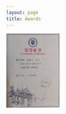 ```yaml
---
layout: page
title: Awards
---
```

<img src="./img/a9_MeritStudent.jpg" alt="Image 1" style="width: auto;height: 200px;">

 <!-- **Dec. 2020:** Merit student in TJU


 **Dec. 2020:** Advanced individual in Learning Progress

<img src="./img/a10_AdvancedIndividual.jpg" alt="Image 2" style="width: auto;height: 200px;">

 **Dec. 2020:** `2nd Prize` in Tianjin, TI Cup National Undergraduate Electronics Design Contest

<div style="display: flex;">
  <img src="./img/a1_20EE_2nd_front.jpg" alt="image 3" style="width: auto;height: 200px;">
  <img src="./img/a2_20EE_2nd_back.jpg" alt="image 4" style="width: auto;height: 200px;">
</div>

 **May. 2021:** Merit team member in TJU smart-car Lab

<img src="./img/a11_TJUSmartCar.jpg" alt="Image 5" style="width: auto;height: 200px;">

 **Jul. 2021:** `1st Prize` in North China region The National University Students intelligent Car Race

<img src="./img/a5_Certificate_NorthChina.jpg" alt="Image 6" style="width: auto;height: 200px;">

 **Aug. 2021:** `1st Prize` in national finals, The National University Students intelligent Car Race

<img src="./img/a6_Certificate_NationalFinals.jpg" alt="Image 7" style="width: auto;height: 200px;">

 **Dec. 2021:** Science & Technology excellence award

<img src="./img/a7_2021Excellence.jpg" alt="Image 8" style="width: auto;height: 200px;">

 **Dec. 2021:** `1st Prize` in national finals, TI Cup National Undergraduate Electronics Design Contest

<div style="display: flex;">
  <img src="./img/a4_Certificate_front.jpg" alt="image 9" style="width: auto;height: 200px;">
  <img src="./img/a3_Certificate_back.jpg" alt="image 10" style="width: auto;height: 200px;">
</div>

 **Oct. 2022:** Science & Technology excellence award

  <img src="./img/a8_2022Excellence.jpg" alt="Image 11" style="width: auto;height: 200px;"> -->
